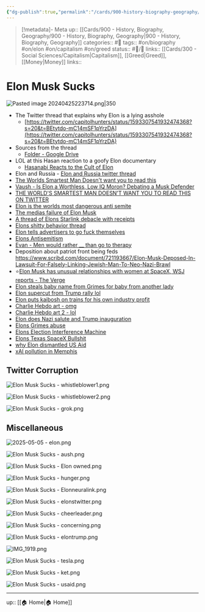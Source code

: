 ```yaml
---
{"dg-publish":true,"permalink":"/cards/900-history-biography-geography/biography/elon-musk-sucks/"}
---
```



> [!metadata]- Meta
> up:: [[Cards/900 - History, Biography, Geography/900 - History, Biography, Geography\|900 - History, Biography, Geography]]
> categories:: #📝 
> tags::  #on/biography #on/elon #on/capitalism #on/greed 
> status:: #📝/🌲 
> links:: [[Cards/300 - Social Sciences/Capitalism\|Capitalism]], [[Greed\|Greed]], [[Money\|Money]]
> links:: 

# Elon Musk Sucks

![Pasted image 20240425223714.png|350](/img/user/Extras/Attachments/Pasted%20image%2020240425223714.png)
- The Twitter thread that explains why Elon is a lying asshole
	- [https://twitter.com/capitolhunters/status/1593307541932474368?s=20&t=BEtytdo-mC14mSF1pYrzDA](https://twitter.com/capitolhunters/status/1593307541932474368?s=20&t=BEtytdo-mC14mSF1pYrzDA)
- Sources from the thread
	- [Folder - Google Drive](https://drive.google.com/drive/folders/1zPeWaaCZHqfq0tnkPwc61A6bGHySdj91?usp=sharing)
- LOL at this Hasan reaction to a goofy Elon documentary
	- [Hasanabi Reacts to the Cult of Elon](https://youtu.be/_2_vrzGDx14)
- Elon and Russia - [Elon and Russia twitter thread](https://x.com/theethomasb/status/1831678213845614729?s=61&t=gyRX2W0x81b80X8f34EMoQ)
- [The Worlds Smartest Man Doesn't want you to read this](https://twitter.com/juliusgoat/status/1644689506115657730?s=46&t=ltXPd0UXMbjM40a6oiE7aQ)
- [Vaush - Is Elon a Worthless, Low IQ Moron? Debating a Musk Defender](https://youtu.be/a_u4980YqjA)
- [THE WORLD'S SMARTEST MAN DOESN'T WANT YOU TO READ THIS ON TWITTER](https://twitter.com/juliusgoat/status/1644689506115657730?s=61&t=gyRX2W0x81b80X8f34EMoQ)
- [Elon is the worlds most dangerous anti semite](https://twitter.com/eladnehorai/status/1666876289444347904?s=46&t=ltXPd0UXMbjM40a6oiE7aQ)
- [The medias failure of Elon Musk](https://www.disconnect.blog/p/the-medias-failure-on-elon-musk)
- [A thread of Elons Starlink debacle with receipts](https://x.com/p_kallioniemi/status/1673395390534631424?s=61&t=gyRX2W0x81b80X8f34EMoQ)
- [Elons shitty behavior thread](https://x.com/p_kallioniemi/status/1674360288445964288?s=61&t=gyRX2W0x81b80X8f34EMoQ)
- [Elon tells advertisers to go fuck themselves](https://x.com/nkulw/status/1730008582467252665?s=61&t=gyRX2W0x81b80X8f34EMoQ)
- [Elons Antisemitism](https://x.com/eladnehorai/status/1749587328740507737?s=46)
- [Evan - Men would rather __ than go to therapy](https://x.com/esjesjesj/status/1763064972282568850?s=46)
- Deposition about patriot front being feds https://www.scribd.com/document/721193667/Elon-Musk-Deposed-In-Lawsuit-For-Falsely-Linking-Jewish-Man-To-Neo-Nazi-Brawl
- ⭐️[Elon Musk has unusual relationships with women at SpaceX, WSJ reports - The Verge](https://t.co/wFT4I5tEe6)
- [Elon steals baby name from Grimes for baby from another lady](https://x.com/esjesjesj/status/1834731830920016083?s=61&t=gyRX2W0x81b80X8f34EMoQ)
- [Elon supercut from Trump rally lol](https://x.com/theserfstv/status/1842827355175243986?s=46)
- [Elon puts kaibosh on trains for his own industry profit](https://x.com/midwesternmarx/status/1867017051535184043?s=46)
- [Charlie Hebdo art - omg](https://x.com/charlie_hebdo_/status/1879891356945891454?s=46)
- [Charlie Hebdo art 2 - lol](https://x.com/charlie_hebdo_/status/1879966901918380155?s=46)
- [Elon does Nazi salute and Trump inauguration](https://x.com/thatguyintwitmo/status/1881506713779769751?s=46)
- [Elons Grimes abuse](https://www.reddit.com/r/Grimes/s/DnHU05N7qM)
- [Elons Election Interference Machine](https://x.com/p_kallioniemi/status/1891838354523558290?s=46)
- [Elons Texas SpaceX Bullshit](https://x.com/moreperfectus/status/1892343609522815466?s=46)
 - [why Elon dismantled US Aid](https://x.com/jamesfloveiv/status/1888833415291482435?s=46)
- [xAI pollution in Memphis](https://x.com/moreperfectus/status/1928505391295365221?s=61&t=gyRX2W0x81b80X8f34EMoQ)
## Twitter Corruption

![Elon Musk Sucks - whistleblower1.png](/img/user/Extras/Attachments/Elon%20Musk%20Sucks%20-%20whistleblower1.png)

![Elon Musk Sucks - whistleblower2.png](/img/user/Extras/Attachments/Elon%20Musk%20Sucks%20-%20whistleblower2.png)

![Elon Musk Sucks - grok.png](/img/user/Extras/Attachments/Elon%20Musk%20Sucks%20-%20grok.png)

## Miscellaneous

![2025-05-05 - elon.png](/img/user/Extras/Attachments/2025-05-05%20-%20elon.png)

![Elon Musk Sucks - aush.png](/img/user/Extras/Attachments/Elon%20Musk%20Sucks%20-%20aush.png)

![Elon Musk Sucks - Elon owned.png](/img/user/Extras/Attachments/Elon%20Musk%20Sucks%20-%20Elon%20owned.png)

![Elon Musk Sucks - hunger.png](/img/user/Extras/Attachments/Elon%20Musk%20Sucks%20-%20hunger.png)

![Elon Musk Sucks - Elonneuralink.png](/img/user/Extras/Attachments/Elon%20Musk%20Sucks%20-%20Elonneuralink.png)

![Elon Musk Sucks - elonstwitter.png](/img/user/Extras/Attachments/Elon%20Musk%20Sucks%20-%20elonstwitter.png)

![Elon Musk Sucks - cheerleader.png](/img/user/Extras/Attachments/Elon%20Musk%20Sucks%20-%20cheerleader.png)

![Elon Musk Sucks - concerning.png](/img/user/Extras/Attachments/Elon%20Musk%20Sucks%20-%20concerning.png)

![Elon Musk Sucks - elontrump.png](/img/user/Extras/Attachments/Elon%20Musk%20Sucks%20-%20elontrump.png)

![IMG_1919.png](/img/user/Extras/Attachments/IMG_1919.png)

![Elon Musk Sucks - tesla.png](/img/user/Extras/Attachments/Elon%20Musk%20Sucks%20-%20tesla.png)

![Elon Musk Sucks - ket.png](/img/user/Extras/Attachments/Elon%20Musk%20Sucks%20-%20ket.png)

![Elon Musk Sucks - usaid.png](/img/user/Extras/Attachments/Elon%20Musk%20Sucks%20-%20usaid.png)

---
up:: [[🏠 Home\|🏠 Home]]